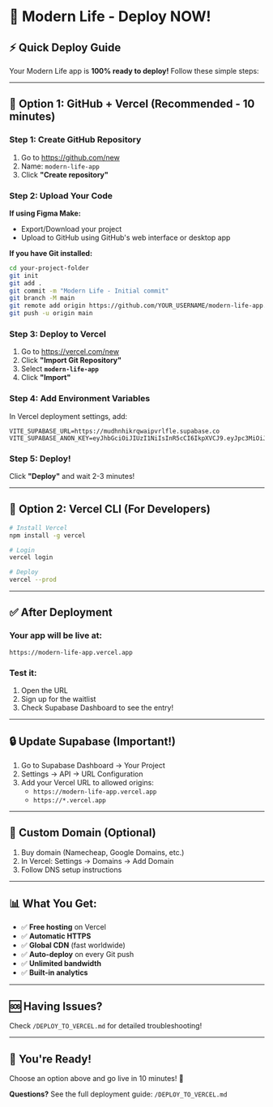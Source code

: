 # 🚀 Modern Life - Deploy NOW!

## ⚡ Quick Deploy Guide

Your Modern Life app is **100% ready to deploy!** Follow these simple steps:

---

## 🎯 **Option 1: GitHub + Vercel** (Recommended - 10 minutes)

### **Step 1: Create GitHub Repository**

1. Go to https://github.com/new
2. Name: `modern-life-app`
3. Click **"Create repository"**

### **Step 2: Upload Your Code**

**If using Figma Make:**
- Export/Download your project
- Upload to GitHub using GitHub's web interface or desktop app

**If you have Git installed:**
```bash
cd your-project-folder
git init
git add .
git commit -m "Modern Life - Initial commit"
git branch -M main
git remote add origin https://github.com/YOUR_USERNAME/modern-life-app.git
git push -u origin main
```

### **Step 3: Deploy to Vercel**

1. Go to https://vercel.com/new
2. Click **"Import Git Repository"**
3. Select **`modern-life-app`**
4. Click **"Import"**

### **Step 4: Add Environment Variables**

In Vercel deployment settings, add:

```
VITE_SUPABASE_URL=https://mudhnhikrqwaipvrlfle.supabase.co
VITE_SUPABASE_ANON_KEY=eyJhbGciOiJIUzI1NiIsInR5cCI6IkpXVCJ9.eyJpc3MiOiJzdXBhYmFzZSIsInJlZiI6Im11ZGhuaGlrcnF3YWlwdnJsZmxlIiwicm9sZSI6ImFub24iLCJpYXQiOjE3NjA3OTQ5NTYsImV4cCI6MjA3NjM3MDk1Nn0.13SDj5a76bkjiasp90jPcwNXDY_6aNNaS5B8skH_1BE
```

### **Step 5: Deploy!**

Click **"Deploy"** and wait 2-3 minutes!

---

## 🎯 **Option 2: Vercel CLI** (For Developers)

```bash
# Install Vercel
npm install -g vercel

# Login
vercel login

# Deploy
vercel --prod
```

---

## ✅ **After Deployment**

### **Your app will be live at:**
`https://modern-life-app.vercel.app`

### **Test it:**
1. Open the URL
2. Sign up for the waitlist
3. Check Supabase Dashboard to see the entry!

---

## 🔒 **Update Supabase (Important!)**

1. Go to Supabase Dashboard → Your Project
2. Settings → API → URL Configuration
3. Add your Vercel URL to allowed origins:
   - `https://modern-life-app.vercel.app`
   - `https://*.vercel.app`

---

## 🎨 **Custom Domain (Optional)**

1. Buy domain (Namecheap, Google Domains, etc.)
2. In Vercel: Settings → Domains → Add Domain
3. Follow DNS setup instructions

---

## 📊 **What You Get:**

- ✅ **Free hosting** on Vercel
- ✅ **Automatic HTTPS**
- ✅ **Global CDN** (fast worldwide)
- ✅ **Auto-deploy** on every Git push
- ✅ **Unlimited bandwidth**
- ✅ **Built-in analytics**

---

## 🆘 **Having Issues?**

Check `/DEPLOY_TO_VERCEL.md` for detailed troubleshooting!

---

## 🎉 **You're Ready!**

Choose an option above and go live in 10 minutes! 🚀

**Questions?** See the full deployment guide: `/DEPLOY_TO_VERCEL.md`
